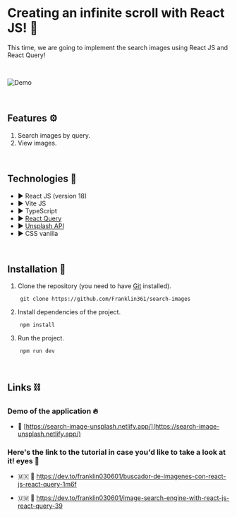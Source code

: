 # **Creating an infinite scroll with React JS! 🔋**

This time, we are going to implement the search images using React JS and React Query!

&nbsp;

![Demo](https://res.cloudinary.com/dnxchppfm/image/upload/v1663438318/search-img/search-imges_ospxmp.gif)

&nbsp;

## **Features ⚙️**

1. Search images by query.
2. View images.

&nbsp;

## **Technologies 🧪**

- ▶️ React JS (version 18)
- ▶️ Vite JS
- ▶️ TypeScript
- ▶️ [React Query](https://tanstack.com/query/v4) 
- ▶️ [Unsplash API](https://unsplash.com/documentation)
- ▶️ CSS vanilla 

&nbsp;

## **Installation 🧰**

1. Clone the repository (you need to have [Git](https://git-scm.com) installed).

```shell
    git clone https://github.com/Franklin361/search-images
```

2.  Install dependencies of the project.

```shell
    npm install
```

3. Run the project.
```shell
    npm run dev
```

&nbsp;

## **Links ⛓️**

### Demo of the application 🔥
- 🔗 [https://search-image-unsplash.netlify.app/](https://search-image-unsplash.netlify.app/)

### Here's the link to the tutorial in case you'd like to take a look at it! eyes 👀

- 🇲🇽 🔗 https://dev.to/franklin030601/buscador-de-imagenes-con-react-js-react-query-1m6f

- 🇺🇲 🔗 https://dev.to/franklin030601/image-search-engine-with-react-js-react-query-39

